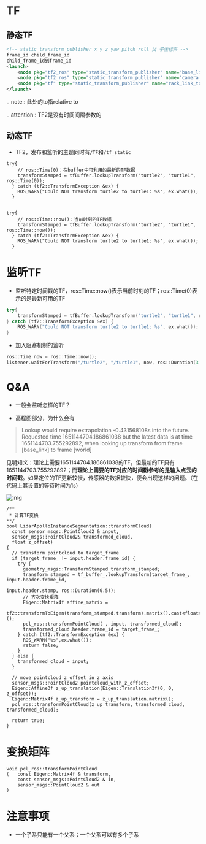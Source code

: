 # TF

## 静态TF

```xml
<!-- static_transform_publisher x y z yaw pitch roll 父 子坐标系 -->
frame_id child_frame_id
child_frame_id到frame_id
<launch>
	<node pkg="tf2_ros" type="static_transform_publisher" name="base_link_to_lidar" args="1.0, 0, 0, 0, 0, 0 lidar base_link" />
	<node pkg="tf2_ros" type="static_transform_publisher" name="camera_to_base_link" args="0 0 0 -1.570795 -1.570795 0 base_link camera"/>
    <node pkg="tf" type="static_transform_publisher" name="rack_link_to_base_link"  args="0.27 0 1.09 0 0 0 /base_link /rack_link 1000" />
</launch>
```

.. note:: 此处的to指relative to

.. attention:: TF2是没有时间间隔参数的

## 动态TF

- TF2，发布和监听的主题同时有`/TF`和`/tf_static`  

```
try{
	// ros::Time(0)：在buffer中可利用的最新的TF数据
    transformStamped = tfBuffer.lookupTransform("turtle2", "turtle1", ros::Time(0));
  } catch (tf2::TransformException &ex) {
    ROS_WARN("Could NOT transform turtle2 to turtle1: %s", ex.what());
  }
  

try{
	// ros::Time::now()：当前时刻的TF数据
	transformStamped = tfBuffer.lookupTransform("turtle2", "turtle1", ros::Time::now());
  } catch (tf2::TransformException &ex) {
	ROS_WARN("Could NOT transform turtle2 to turtle1: %s", ex.what());
  }
```

# 监听TF

- 监听特定时间戳的TF，ros::Time::now()表示当前时刻的TF；ros::Time(0)表示的是最新可用的TF

```c++
try{
	transformStamped = tfBuffer.lookupTransform("turtle2", "turtle1", ros::Time::now());
} catch (tf2::TransformException &ex) {
	ROS_WARN("Could NOT transform turtle2 to turtle1: %s", ex.what());
}
```

- 加入阻塞机制的监听

```c++
ros::Time now = ros::Time::now();
listener.waitForTransform("/turtle2", "/turtle1", now, ros::Duration(3.0));
```

# Q&A

- 一般会监听怎样的TF？

- 高程图部分，为什么会有

> Lookup would require extrapolation -0.431568108s into the future. Requested time 1651144704.186861038 but the latest data is at time 1651144703.755292892, when looking up transform from frame [base_link] to frame [world]

见明知义：理论上需要1651144704.186861038的TF，但最新的TF只有1651144703.755292892；而**理论上需要的TF对应的时间戳参考的是输入点云的时间戳**。如果定位的TF更新较慢，传感器的数据较快，便会出现这样的问题。（在代码上其设置的等待时间为1s）

![img](https://natsu-akatsuki.oss-cn-guangzhou.aliyuncs.com/img/8yfh7NuNJtwAamJp.png!thumbnail)

```
/**
 * 计算TF变换
**/
bool LidarApolloInstanceSegmentation::transformCloud(
  const sensor_msgs::PointCloud2 & input,
  sensor_msgs::PointCloud2& transformed_cloud,
  float z_offset)
{
  // transform pointcloud to target_frame
  if (target_frame_ != input.header.frame_id) {
    try {
      geometry_msgs::TransformStamped transform_stamped;
      transform_stamped = tf_buffer_.lookupTransform(target_frame_, input.header.frame_id,
                                                     input.header.stamp, ros::Duration(0.5));
	  // 齐次变换矩阵                                                     
      Eigen::Matrix4f affine_matrix =
        tf2::transformToEigen(transform_stamped.transform).matrix().cast<float>();
      pcl_ros::transformPointCloud( , input, transformed_cloud);
      transformed_cloud.header.frame_id = target_frame_;
    } catch (tf2::TransformException &ex) {
      ROS_WARN("%s",ex.what());
      return false;
    }
  } else {
    transformed_cloud = input;
  }
  
  // move pointcloud z_offset in z axis
  sensor_msgs::PointCloud2 pointcloud_with_z_offset;
  Eigen::Affine3f z_up_translation(Eigen::Translation3f(0, 0, z_offset));
  Eigen::Matrix4f z_up_transform = z_up_translation.matrix();
  pcl_ros::transformPointCloud(z_up_transform, transformed_cloud, transformed_cloud);

  return true;
}  
```



# 变换矩阵

```
void pcl_ros::transformPointCloud
( 	const Eigen::Matrix4f & transform,
	const sensor_msgs::PointCloud2 & in,
	sensor_msgs::PointCloud2 & out 
)	
```





# 注意事项

- 一个子系只能有一个父系；一个父系可以有多个子系
